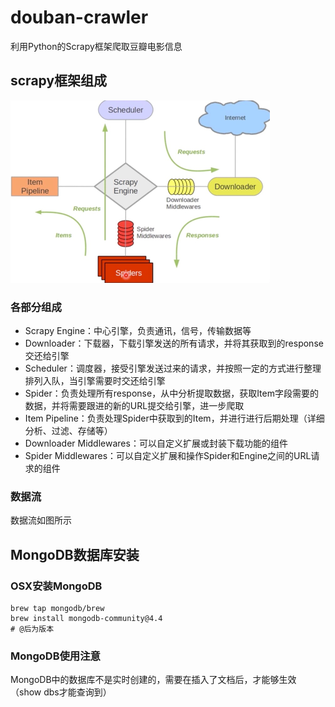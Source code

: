 # douban-crawler
利用Python的Scrapy框架爬取豆瓣电影信息

## scrapy框架组成

![img.png](asset/scrapy-structure.png)

### 各部分组成

- Scrapy Engine：中心引擎，负责通讯，信号，传输数据等
- Downloader：下载器，下载引擎发送的所有请求，并将其获取到的response交还给引擎
- Scheduler：调度器，接受引擎发送过来的请求，并按照一定的方式进行整理排列入队，当引擎需要时交还给引擎
- Spider：负责处理所有response，从中分析提取数据，获取Item字段需要的数据，并将需要跟进的新的URL提交给引擎，进一步爬取
- Item Pipeline：负责处理Spider中获取到的Item，并进行进行后期处理（详细分析、过滤、存储等）
- Downloader Middlewares：可以自定义扩展或封装下载功能的组件
- Spider Middlewares：可以自定义扩展和操作Spider和Engine之间的URL请求的组件

### 数据流

数据流如图所示

## MongoDB数据库安装

### OSX安装MongoDB

```shell
brew tap mongodb/brew
brew install mongodb-community@4.4
# @后为版本
```

### MongoDB使用注意

MongoDB中的数据库不是实时创建的，需要在插入了文档后，才能够生效（show dbs才能查询到）
